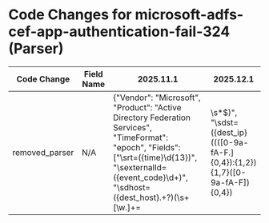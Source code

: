 # Code Changes for microsoft-adfs-cef-app-authentication-fail-324 (Parser)

| Code Change | Field Name | 2025.11.1 | 2025.12.1 |
|-------------|------------|-----------|------------|
| removed_parser | N/A | {"Vendor": "Microsoft", "Product": "Active Directory Federation Services", "TimeFormat": "epoch", "Fields": ["\srt=({time}\d{13})", "\sexternalId=({event_code}\d+)", "\sdhost=({dest_host}.+?)(\s+[\w\.]+=|\s*$)", "\sdst=({dest_ip}((([0-9a-fA-F.]{0,4}):{1,2}){1,7}([0-9a-fA-F]){0,4})|(((25[0-5]|(2[0-4]|1\d|[0-9]|)\d)\.?\b){4}))(:({dest_port}\d+))?", "\sdvc=({host}.+?)(\s+[\w\.]+=|\s*$)", "\sdvchost=({host}.+?)(\s+[\w\.]+=|\s*$)", "\sdeviceSeverity=({result}\w+)", "\scs5=({email_address}[^@=\s]+@[^@=\s\-]+)", "\scs5=({domain}[^\\=]+)\\+({user}[\w\.\-\!\#\^\~]{1,40}\$?)(\s+[\w\.]+=|\s*$)", "\sduser=(NETWORK SERVICE|({user}[\w\.\-\!\#\^\~]{1,40}\$?))(\s+[\w\.]+=|\s*$)", "CEF:([^\|]*\|){5}({failure_reason}[^\|]+).*Audit_failure", "Audit_failure.*\scs5=[^=\-]*?-(|({failure_reason}.+?))(\s+[\w\.]+=|\s*$)"], "Name": "microsoft-adfs-cef-app-authentication-fail-324", "ParserVersion": "v1.0.0", "Conditions": ["CEF:", "|AD FS Auditing:324"]} | N/A |